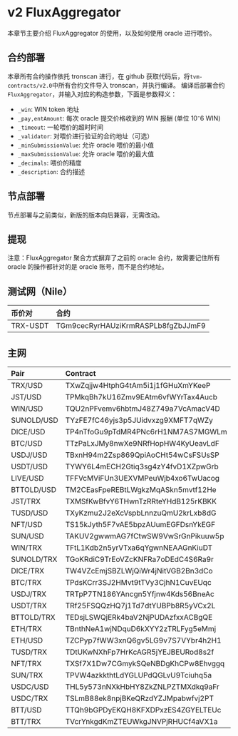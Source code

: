 # v2 FluxAggregator

本章节主要介绍 FluxAggregator 的使用，以及如何使用 oracle 进行喂价。

## 合约部署

本章所有合约操作依托 tronscan 进行，在 github 获取代码后，将`tvm-contracts/v2.0`中所有合约文件导入 tronscan，并执行编译。
编译后部署合约`FluxAggregator`，并输入对应的构造参数，下面是参数释义：

- `_win`: WIN token 地址
- `_pay,entAmount`: 每次 oracle 提交价格收到的 WIN 报酬 (单位 10⁻6 WIN)
- `_timeout`: 一轮喂价的超时时间
- `_validator`: 对喂价进行验证的合约地址（可选）
- `_minSubmissionValue`: 允许 oracle 喂价的最小值
- `_maxSubmissionValue`: 允许 oracle 喂价的最大值
- `_decimals`: 喂价的精度
- `_description`: 合约描述

## 节点部署

节点部署与之前类似，新版的版本向后兼容，无需改动。

## 提现

注意：FluxAggregator 聚合方式摒弃了之前的 oracle 合约，故需要记住所有 oracle 的操作都针对的是 oracle 账号，而不是合约地址。

## 测试网（Nile）

| 币价对   | 合约                               |
| :------- | :--------------------------------- |
| TRX-USDT | TGm9cecRyrHAUziKrmRASPLb8fgZbJJmF9 |

## 主网

| Pair     | Contract                           |
| :------- | :--------------------------------- |
|TRX/USD  | TXwZqjjw4HtphG4tAm5i1j1fGHuXmYKeeP |
|JST/USD  | TPMkqBh7kU16Zmv9EAtm6vfWYrTax4Aucb |
|WIN/USD  | TQU2nPFvemv6hbtmJ48Z749a7VcAmacV4D |
|SUNOLD/USD  | TYzFE7fC46yjs3p5JUidvxzg9XMFT7qWZy |
|DICE/USD | TP4nTfoGu9pTdMR4PNc6rH1NM7AS7MGWLm |
|BTC/USD  | TTzPaLxJMy8nwXe9NRfHopHW4KyUeavLdF |
|USDJ/USD | TBxnH94m2Zsp869QpiAoCHt54wCsFSUsSP |
|USDT/USD | TYWY6L4mECH2Gtiq3sg4zY4fvD1XZpwGrb |
|LIVE/USD | TFFVcMViFUn3UEXVMPeuWjb4xo6TwUacog |
|BTTOLD/USD  | TM2CEasFpeREBtLWgkzMqASkn5mvtf12He |
|JST/TRX  | TXMSfKwBfvY6THwnTzRRteYHdB125rKBKK |
|TUSD/USD | TXyKzmu2J2eXcVspbLnnzuQmU2krLxb8dG |
|NFT/USD  | TS15kJyth5F7vAE5bpzAUumEGFDsnYkEGF |
|SUN/USD  | TAKUV2gwwmAG7fCtwSW9VwSrGnPikuuw5p |
|WIN/TRX  | TFtL1Kdb2n5yrVTxa6qYgwnNEAAGnKiuDT |
|SUNOLD/TRX  | TGoKRdiC9TrEoVZcKNFRa7oDEdC4S6Ra9r |
|DICE/TRX | TW4VZcEmjSBZLWjQiWr4jNitVGB2Bn3dCo |
|BTC/TRX  | TPdsKCrr3SJ2HMvt9tTVy3CjhN1CuvEUqc |
|USDJ/TRX | TRTpP7TN186YAncgn5Yfjnw4Kds56BneAc |
|USDT/TRX | TRf25FSQQzHQ7j1Td7dtYUBPb8R5yVCx2L |
|BTTOLD/TRX  | TEDsjLSWQjERk4baV2NjPUDAzfxxACBgQE |
|ETH/TRX  | TBnthNeA1wjNDquD6kXYY2zTRLFyg5eMmj |
|ETH/USD  | TZCPyp7fWW3xnQ6gv5LG9v7S7VYbr4h2H1 |
|TUSD/TRX | TDtUKwNXhFp7HrKcAGR5jYEJBEURod8s2f |
|NFT/TRX  | TXSf7X1Dw7CGmykSQeNBDgKhCPw8Ehvggq |
|SUN/TRX  | TPVW4azkkthtLdYGLUPdQGLvU9Tciuhq5a |
|USDC/USD  | THL5y573nNXkHbHY8ZkZNLPZTMXdkq9aFr |
|USDC/TRX  | TSLmB88ek8npjBKeQRzdYZJMpabwfvj2PT |
|BTT/USD  | TTQh9bGPDyEKQH8KFXDPxzES4ZGYELTEUc |
|BTT/TRX  | TVcrYnkgdKmZTEUWkgJNVPjRHUCf4aVX1a |
